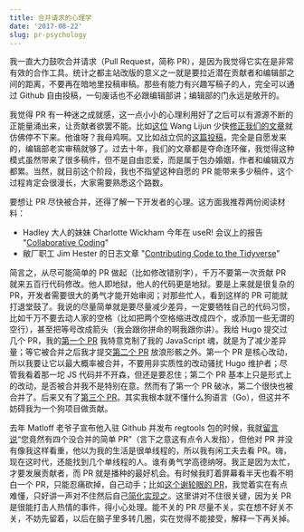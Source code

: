 ```yaml
---
title: 合并请求的心理学
date: '2017-08-22'
slug: pr-psychology
---
```


我一直大力鼓吹合并请求（Pull Request，简称 PR），是因为我觉得它实在是非常有效的合作工具。统计之都主站改版的意义之一就是要拉近潜在贡献者和编辑部之间的距离，不要再在暗地里投稿审稿。那些有能力有兴趣写稿子的人，完全可以通过 Github 自由投稿，一句废话也不必跟编辑部讲；编辑部的门永远是敞开的。

我觉得 PR 有一种迷之成就感，这一点小小的心理利用好了之后可以有源源不断的正能量涌出来，让贡献者欲罢不能。比如[这位](https://github.com/cosname/cosx.org/pulls?q=is%3Apr+author%3Aszcf-weiya) Wang Lijun 少侠[修正我们的文章](https://github.com/cosname/cosx.org/pull/705)就仿佛停不下来。他谁呀？我母鸡啊。又比如战立侃的[这篇投稿](https://github.com/cosname/cosx.org/pull/702)，完全是自愿发来的，编辑部老实审稿就够了。过去十年，我们的文章都是夺命连环催，我觉得这种模式虽然带来了很多稿件，但不是自由恋爱，而是属于包办婚姻，作者和编辑双方都累。当然，就目前这个阶段，我也不指望这种自愿的 PR 能带来多少稿件，这个过程肯定会很漫长，大家需要熟悉这个路数。

要想让 PR 尽快被合并，还得了解一下开发者的心理。这方面我推荐两份阅读材料：

- Hadley 大人的妹妹 Charlotte Wickham 今年在 useR! 会议上的报告 "[Collaborative Coding](http://cwick.co.nz/talks/collab-code-user17/)"
- 敝厂职工 Jim Hester 的日志文章 "[Contributing Code to the Tidyverse](http://www.jimhester.com/2017/08/08/contributing/)"

简言之，从尽可能简单的 PR 做起（比如修改错别字），千万不要第一次贡献 PR 就来五百行代码修改。他人即地狱，他人的代码更是地狱。要是上来就是很复杂的 PR，开发者需要很大的勇气才能开始审阅；对那些忙人，看到这样的 PR 可能就打退堂鼓了。我说的尽量简单就是要尽量减少差异，一定要牺牲自己的代码习惯，比如千万不要去动人家的空格（比如把两个空格缩进改成四个，或添加一些无谓的空行），甚至把等号改成箭头（我会跟你拼命的啊我跟你讲）。我给 Hugo 提交过几个 PR，我的[第一个 PR](https://github.com/gohugoio/hugo/pull/3639) 我特意克制了我的 JavaScript 魂，就是为了减少差异量；等它被合并之后我才提交[第二个 PR](https://github.com/gohugoio/hugo/pull/3655) 放浪形骸之外。第一个 PR 是核心改动，所以我要让它以最大概率被合并，不要用非实质性的改动骚扰 Hugo 维护者；尽管我看着那一坨 JS 代码并不开森，但还是要忍住；第二个 PR 基本上只是形式上的改动，是否被合并我不是特别在意。然而有了第一个 PR 破冰，第二个很快也被合并了。后来又有了[第三个 PR](https://github.com/gohugoio/hugo/pull/3825)。其实我根本就不懂什么狗语言（Go），但这并不妨碍我为一个狗项目做贡献。

去年 Matloff 老爷子宣布他入驻 Github 并发布 regtools 包的时候，我就[留言说](https://matloff.wordpress.com/2016/11/07/my-regtools-package-is-now-on-cran/)“您竟然有四个没合并的简单 PR”（言下之意这有点令人发指），但他对 PR 并没有像我这样看重，他以为我的生活是很单线程的，所以我有闲工夫去看 PR。嗨，现在这时代，还能找到几个单线程的人。谁有勇气学高德纳呀。我正是因为太忙，才要发展贡献者，而 PR 就是播种的最好机会。有时候我盯着屏幕看半天也看不明白一个 PR，只能忍痛砍掉，自己动手；比如[这个谢轮眼的 PR](https://github.com/yihui/xaringan/pull/54)，我觉着实在有点难懂，只好讲一声对不住然后自己[简化实现之](https://github.com/yihui/xaringan/commit/398525e2)。这里讲对不住很关键，因为关 PR 是很能打击人热情的事件，得小心处理。能不关的 PR 尽量不关，实在想不好关不关，不妨先留着，以后在脑子里多转几圈，实在觉得不能接受，解释一下再关掉。
